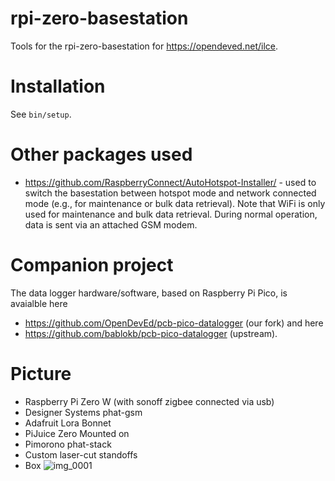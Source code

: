 # rpi-zero-basestation

Tools for the rpi-zero-basestation for https://opendeved.net/ilce.

# Installation

See `bin/setup`.

# Other packages used

* https://github.com/RaspberryConnect/AutoHotspot-Installer/ - used to switch the basestation between hotspot mode and network connected mode (e.g., for maintenance or bulk data retrieval). Note that WiFi is only used for maintenance and bulk data retrieval. During normal operation, data is sent via an attached GSM modem.

# Companion project

The data logger hardware/software, based on Raspberry Pi Pico, is avaialble here
* https://github.com/OpenDevEd/pcb-pico-datalogger (our fork) and here
* https://github.com/bablokb/pcb-pico-datalogger (upstream).

# Picture
* Raspberry Pi Zero W (with sonoff zigbee connected via usb)
* Designer Systems phat-gsm
* Adafruit Lora Bonnet
* PiJuice Zero
Mounted on
* Pimorono phat-stack
* Custom laser-cut standoffs
* Box
![img_0001](https://github.com/OpenDevEd/rpi-zero-basestation/assets/7574634/f319374e-5db9-4c39-ba89-731f04c87146)
